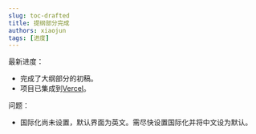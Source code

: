```yaml
---
slug: toc-drafted
title: 提纲部分完成
authors: xiaojun
tags: [进度]
---
```


最新进度：

- 完成了大纲部分的初稿。
- 项目已集成到[Vercel](https://tw-cat.vercel.app)。

问题：

- 国际化尚未设置，默认界面为英文。需尽快设置国际化并将中文设为默认。

<!--truncate-->
